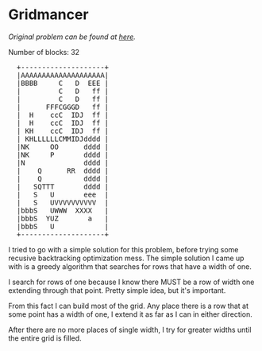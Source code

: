 Gridmancer
==========

*Original problem can be found at [here](http://codecombat.com/play/level/gridmancer).*

Number of blocks: 32

<pre>
  +--------------------+
  |AAAAAAAAAAAAAAAAAAAA|
  |BBBB     C   D  EEE |
  |         C   D   ff |
  |         C   D   ff |
  |      FFFCGGGD   ff |
  |  H    ccC  IDJ  ff |
  |  H    ccC  IDJ  ff |
  | KH    ccC  IDJ  ff |
  | KHLLLLLLCMMIDJdddd |
  |NK     OO      dddd |
  |NK     P       dddd |
  |N              dddd |
  |    Q      RR  dddd |
  |    Q          dddd |
  |   SQTTT       dddd |
  |   S   U       eee  |
  |   S   UVVVVVVVVVV  |
  |bbbS   UWWW  XXXX   |
  |bbbS  YUZ       a   |
  |bbbS   U            |
  +--------------------+
</pre>

I tried to go with a simple solution for this problem, before trying some recusive backtracking optimization mess. The simple solution I came up with is a greedy algorithm that searches for rows that have a width of one.

I search for rows of one because I know there MUST be a row of width one extending through that point. Pretty simple idea, but it's important.

From this fact I can build most of the grid. Any place there is a row that at some point has a width of one, I extend it as far as I can in either direction.

After there are no more places of single width, I try for greater widths until the entire grid is filled.
